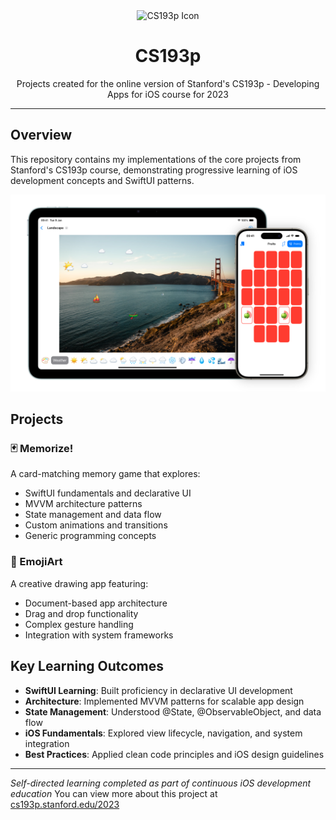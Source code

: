<div align="center">
  <img width="200" height="200" src="assets/CS193p.png" alt= "CS193p Icon">
  <h1>CS193p</h1>
  <p>
    Projects created for the online version of Stanford's CS193p - Developing Apps for iOS course for 2023
  </p>
</div>

---

## Overview

This repository contains my implementations of the core projects from Stanford's CS193p course, demonstrating progressive learning of iOS development concepts and SwiftUI patterns.

<img src="assets/CS193pProjects.png" alt= "Memorize and Emoji Art Applications from course">

## Projects

### 🃏 Memorize!
A card-matching memory game that explores:
- SwiftUI fundamentals and declarative UI
- MVVM architecture patterns
- State management and data flow
- Custom animations and transitions
- Generic programming concepts

### 🎨 EmojiArt
A creative drawing app featuring:
- Document-based app architecture
- Drag and drop functionality
- Complex gesture handling
- Integration with system frameworks

## Key Learning Outcomes

- **SwiftUI Learning**: Built proficiency in declarative UI development
- **Architecture**: Implemented MVVM patterns for scalable app design
- **State Management**: Understood @State, @ObservableObject, and data flow
- **iOS Fundamentals**: Explored view lifecycle, navigation, and system integration
- **Best Practices**: Applied clean code principles and iOS design guidelines

---
*Self-directed learning completed as part of continuous iOS development education*
You can view more about this project at [cs193p.stanford.edu/2023](https://cs193p.stanford.edu/2023)
